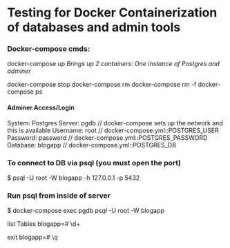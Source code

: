 # Testing for Docker Containerization of databases and admin tools

### Docker-compose cmds:
docker-compose up
*Brings up 2 containers: One instance of Postgres and adminer*

docker-compose stop
docker-compose rm 
docker-compose rm -f
docker-compose ps

#### Adminer Access/Login
System: Postgres
Server: pgdb 		// docker-compose sets up the network and this is available
Username: root 		// docker-compose.yml::POSTGRES_USER
Password: password 	// docker-compose.yml::POSTGRES_PASSWORD
Database: blogapp	// docker-compose.yml::POSTGRES_DB

### To connect to DB via psql (you must open the port)
$ psql -U root -W blogapp -h 127.0.0.1 -p 5432

### Run psql from inside of server
$ docker-compose exec pgdb psql -U root -W blogapp

list Tables
blogapp=# \d+   

exit
blogapp=# \q
